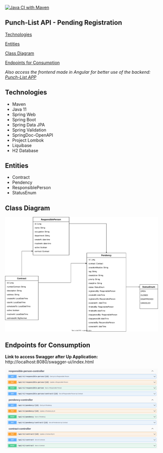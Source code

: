 [![Java CI with Maven](https://github.com/djbrunoramon/punch-list-api/actions/workflows/maven.yml/badge.svg?branch=main)](https://github.com/djbrunoramon/punch-list-api/actions/workflows/maven.yml)

## Punch-List API - Pending Registration

[Technologies](https://github.com/djbrunoramon/punch-list-api#technologies)

[Entities](https://github.com/djbrunoramon/punch-list-api#entities)

[Class Diagram](https://github.com/djbrunoramon/punch-list-api#class-diagram)

[Endpoints for Consumption](https://github.com/djbrunoramon/punch-list-api#endpoints-for-consumption)


_Also access the frontend made in Angular for better use of the backend: [Punch-List APP](https://github.com/djbrunoramon/punch-list-app)_


## Technologies
* Maven
* Java 11
* Spring Web
* Spring Boot
* Spring Data JPA
* Spring Validation
* SpringDoc-OpenAPI
* Project Lombok
* Liquibase
* H2 Database


## Entities
* Contract
* Pendency
* ResponsiblePerson
* StatusEnum


## Class Diagram

![class-diagram](https://github.com/djbrunoramon/punch-list-api/blob/main/docs/img/punchlist-api.drawio.svg "Class Diagram")

## Endpoints for Consumption

**Link to access Swagger after Up Application:** http://localhost:8080/swagger-ui/index.html

![swagger](https://github.com/djbrunoramon/punch-list-api/blob/main/docs/img/overview_endpoints_punch-list-api.png "Swagger")

